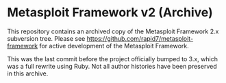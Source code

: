 Metasploit Framework v2 (Archive)
=================================

This repository contains an archived copy of the Metasploit Framework 2.x subversion tree. Please see https://github.com/rapid7/metasploit-framework for active development of the Metasploit Framework.

This was the last commit before the project officially bumped to 3.x, which was a full rewrite using Ruby. Not all author histories have been preserved in this archive.
